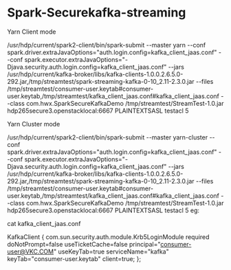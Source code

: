 # Spark-Securekafka-streaming
Yarn Client mode

/usr/hdp/current/spark2-client/bin/spark-submit --master yarn  --conf spark.driver.extraJavaOptions="auth.login.config=kafka_client_jaas.conf" --conf spark.executor.extraJavaOptions="-Djava.security.auth.login.config=kafka_client_jaas.conf"  --jars /usr/hdp/current/kafka-broker/libs/kafka-clients-1.0.0.2.6.5.0-292.jar,/tmp/streamtest/spark-streaming-kafka-0-10_2.11-2.3.0.jar  --files /tmp/streamtest/consumer-user.keytab#consumer-user.keytab,/tmp/streamtest/kafka_client_jaas.conf#kafka_client_jaas.conf --class com.hwx.SparkSecureKafkaDemo /tmp/streamtest/StreamTest-1.0.jar  hdp265secure3.openstacklocal:6667 PLAINTEXTSASL testacl 5


Yarn Cluster mode

/usr/hdp/current/spark2-client/bin/spark-submit --master yarn-cluster   --conf spark.driver.extraJavaOptions="auth.login.config=kafka_client_jaas.conf" --conf spark.executor.extraJavaOptions="-Djava.security.auth.login.config=kafka_client_jaas.conf"  --jars /usr/hdp/current/kafka-broker/libs/kafka-clients-1.0.0.2.6.5.0-292.jar,/tmp/streamtest/spark-streaming-kafka-0-10_2.11-2.3.0.jar  --files /tmp/streamtest/consumer-user.keytab#consumer-user.keytab,/tmp/streamtest/kafka_client_jaas.conf#kafka_client_jaas.conf --class com.hwx.SparkSecureKafkaDemo /tmp/streamtest/StreamTest-1.0.jar  hdp265secure3.openstacklocal:6667 PLAINTEXTSASL testacl 5
eg:

cat kafka_client_jaas.conf

KafkaClient {
  com.sun.security.auth.module.Krb5LoginModule required
  doNotPrompt=false
  useTicketCache=false
  principal="consumer-user@VKC.COM"
  useKeyTab=true
  serviceName="kafka"
  keyTab="consumer-user.keytab"
  client=true;
};
